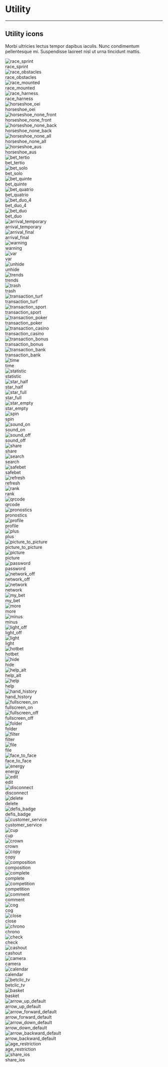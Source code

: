 
# Utility

---

## Utility icons

Morbi ultricies lectus tempor dapibus iaculis. Nunc condimentum pellentesque mi. Suspendisse laoreet nisl ut urna tincidunt mattis.

  
![race_sprint](https://studio-assets.supernova.io/design-systems/27883/c3332999-d3fa-4d52-ba10-b9af011f5f9a.png)  
race_sprint  
![race_obstacles](https://studio-assets.supernova.io/design-systems/27883/ad539a6c-372e-41f3-b50e-60ee9929f052.png)  
race_obstacles  
![race_mounted](https://studio-assets.supernova.io/design-systems/27883/06fb2e8f-b83e-47fd-903a-58e105448965.png)  
race_mounted  
![race_harness](https://studio-assets.supernova.io/design-systems/27883/e1849b82-f87f-46c6-8690-ca2569de4d8d.png)  
race_harness  
![horseshoe_oei](https://studio-assets.supernova.io/design-systems/27883/faa1ab40-565b-4384-8fd5-71ef9d233f2f.png)  
horseshoe_oei  
![horseshoe_none_front](https://studio-assets.supernova.io/design-systems/27883/395aafc9-066c-4f9c-9d95-38bb842496b0.png)  
horseshoe_none_front  
![horseshoe_none_back](https://studio-assets.supernova.io/design-systems/27883/a6d2e5f0-042c-47eb-9b5f-e4eb807c1f03.png)  
horseshoe_none_back  
![horseshoe_none_all](https://studio-assets.supernova.io/design-systems/27883/6e904b3d-3831-409d-8144-336f0774bc40.png)  
horseshoe_none_all  
![horseshoe_aus](https://studio-assets.supernova.io/design-systems/27883/bffaf216-fe4c-40e0-8f34-a1984d1533d3.png)  
horseshoe_aus  
![bet_tertio](https://studio-assets.supernova.io/design-systems/27883/a22bf3c2-7aff-4693-84ba-d3c3a61966b1.png)  
bet_tertio  
![bet_solo](https://studio-assets.supernova.io/design-systems/27883/e7ace1ca-6886-4f12-a3e5-c902f7828188.png)  
bet_solo  
![bet_quinte](https://studio-assets.supernova.io/design-systems/27883/de1ac249-225f-4646-ac76-3088aa8c9313.png)  
bet_quinte  
![bet_quatrio](https://studio-assets.supernova.io/design-systems/27883/25bc2ee8-fb70-4527-8d22-1f50c29e51ee.png)  
bet_quatrio  
![bet_duo_4](https://studio-assets.supernova.io/design-systems/27883/7f42cbb2-436e-4ad2-81ac-82aa772430ce.png)  
bet_duo_4  
![bet_duo](https://studio-assets.supernova.io/design-systems/27883/c7ec5356-4745-4ef2-b129-572f4c913bb2.png)  
bet_duo  
![arrival_temporary](https://studio-assets.supernova.io/design-systems/27883/417f10f9-fd56-403c-8997-9767bb21b44c.png)  
arrival_temporary  
![arrival_final](https://studio-assets.supernova.io/design-systems/27883/078bcb80-25cd-45ae-8366-213f2c815cb5.png)  
arrival_final  
![warning](https://studio-assets.supernova.io/design-systems/27883/8ef8ecd5-2ebe-4f97-b2ce-5cfeb1f1586d.png)  
warning  
![var](https://studio-assets.supernova.io/design-systems/27883/7fc01f94-b083-4143-b2c5-aef505cbbabe.png)  
var  
![unhide](https://studio-assets.supernova.io/design-systems/27883/93bb72c9-b7fb-4062-ad3e-32d43b207d82.png)  
unhide  
![trends](https://studio-assets.supernova.io/design-systems/27883/5386ddd5-8a0e-40ba-9f79-2ce229605315.png)  
trends  
![trash](https://studio-assets.supernova.io/design-systems/27883/5934d07f-31f8-4db9-a573-ecf8fd1b3e07.png)  
trash  
![transaction_turf](https://studio-assets.supernova.io/design-systems/27883/ce51dde1-e726-4a32-bc2b-cdecadc3f1b4.png)  
transaction_turf  
![transaction_sport](https://studio-assets.supernova.io/design-systems/27883/25533040-b189-4ae6-afaa-3a24a4e140c5.png)  
transaction_sport  
![transaction_poker](https://studio-assets.supernova.io/design-systems/27883/34f50c9c-639e-4bec-b4d1-bfef5827fd6a.png)  
transaction_poker  
![transaction_casino](https://studio-assets.supernova.io/design-systems/27883/6c91d51f-2f46-41ee-ac0c-f178166103d5.png)  
transaction_casino  
![transaction_bonus](https://studio-assets.supernova.io/design-systems/27883/0c2ff8cb-c60b-4eb1-b1db-070f0e5a1725.png)  
transaction_bonus  
![transaction_bank](https://studio-assets.supernova.io/design-systems/27883/e58c23d6-4c8c-49f0-9853-86978fd1cf66.png)  
transaction_bank  
![time](https://studio-assets.supernova.io/design-systems/27883/3dbd86fa-bf9f-41f4-a4be-62413d0feb38.png)  
time  
![statistic](https://studio-assets.supernova.io/design-systems/27883/4df51e86-f23a-420b-a905-be49a1146e7b.png)  
statistic  
![star_half](https://studio-assets.supernova.io/design-systems/27883/f3ae69c1-1d75-4648-8210-21ff9420e224.png)  
star_half  
![star_full](https://studio-assets.supernova.io/design-systems/27883/0a0e620a-b1b7-4b61-9622-3895989aca0c.png)  
star_full  
![star_empty](https://studio-assets.supernova.io/design-systems/27883/e9baf20b-d7b7-4637-b14e-6a4ad0ff0f75.png)  
star_empty  
![spin](https://studio-assets.supernova.io/design-systems/27883/6d39a23f-404f-48f2-8a54-5f8c3228b6f4.png)  
spin  
![sound_on](https://studio-assets.supernova.io/design-systems/27883/d9c889f7-17fb-4ff3-8c6e-6ecf393b64ad.png)  
sound_on  
![sound_off](https://studio-assets.supernova.io/design-systems/27883/c09be7d5-51e6-4ba8-9b66-c4b92055c127.png)  
sound_off  
![share](https://studio-assets.supernova.io/design-systems/27883/21125b4f-205c-4f52-93c2-9a273dec328b.png)  
share  
![search](https://studio-assets.supernova.io/design-systems/27883/cead7162-a6b1-4753-a813-8e02f47351c6.png)  
search  
![safebet](https://studio-assets.supernova.io/design-systems/27883/861244cd-3f1d-437b-8241-6c06125631b6.png)  
safebet  
![refresh](https://studio-assets.supernova.io/design-systems/27883/fbf69492-1ecc-4a13-b1aa-2f6995f468b4.png)  
refresh  
![rank](https://studio-assets.supernova.io/design-systems/27883/ab1b32a3-0980-4f6d-90ed-72a5639c33dc.png)  
rank  
![qrcode](https://studio-assets.supernova.io/design-systems/27883/2e986834-ad37-403a-b607-ce9a67ce5591.png)  
qrcode  
![pronostics](https://studio-assets.supernova.io/design-systems/27883/035ef682-bca3-49b0-b038-41cd1c60f939.png)  
pronostics  
![profile](https://studio-assets.supernova.io/design-systems/27883/5da32ec2-0fc1-4ce0-ba23-9614c7ee1ce5.png)  
profile  
![plus](https://studio-assets.supernova.io/design-systems/27883/c82f7752-7353-4de4-97d3-7262f189383d.png)  
plus  
![picture_to_picture](https://studio-assets.supernova.io/design-systems/27883/82d2ef93-b5ec-4198-9c67-72649127b020.png)  
picture_to_picture  
![picture](https://studio-assets.supernova.io/design-systems/27883/10909e05-aea8-4018-9dfb-6def9220fbe3.png)  
picture  
![password](https://studio-assets.supernova.io/design-systems/27883/1d8c2d05-a243-43a3-98d1-120f3178017c.png)  
password  
![network_off](https://studio-assets.supernova.io/design-systems/27883/52e8eec4-0d2d-44fb-b669-8a9d0b4d5444.png)  
network_off  
![network](https://studio-assets.supernova.io/design-systems/27883/9681531d-3f83-4826-8cca-747cc5fc2332.png)  
network  
![my_bet](https://studio-assets.supernova.io/design-systems/27883/8f12acc8-959d-46f4-b01a-c9d4641070cb.png)  
my_bet  
![more](https://studio-assets.supernova.io/design-systems/27883/bbd63afd-d1e4-435f-ad06-012ac71358c5.png)  
more  
![minus](https://studio-assets.supernova.io/design-systems/27883/5dae26b1-31ce-4821-82b3-a11957314eba.png)  
minus  
![light_off](https://studio-assets.supernova.io/design-systems/27883/12e2c145-e4b2-425c-a742-dbdd041bf939.png)  
light_off  
![light](https://studio-assets.supernova.io/design-systems/27883/2faf2f55-14af-46ce-8f39-87a0afddbfd5.png)  
light  
![hotbet](https://studio-assets.supernova.io/design-systems/27883/3f472da9-8636-46d7-9b27-54e8bb39c630.png)  
hotbet  
![hide](https://studio-assets.supernova.io/design-systems/27883/867db2a8-cb01-419e-bf82-90030f82d7dc.png)  
hide  
![help_alt](https://studio-assets.supernova.io/design-systems/27883/460fda84-a429-49ea-ab1b-5f4843dbf8da.png)  
help_alt  
![help](https://studio-assets.supernova.io/design-systems/27883/53041063-3777-4c71-8550-266cc3d0237b.png)  
help  
![hand_history](https://studio-assets.supernova.io/design-systems/27883/e03b4121-6af6-4107-a960-a3c6e4eb028f.png)  
hand_history  
![fullscreen_on](https://studio-assets.supernova.io/design-systems/27883/eac00f4a-890f-45a0-86d3-7a2bcf6abac6.png)  
fullscreen_on  
![fullscreen_off](https://studio-assets.supernova.io/design-systems/27883/69696f4d-e16f-45aa-ad97-f7607503cbf8.png)  
fullscreen_off  
![folder](https://studio-assets.supernova.io/design-systems/27883/94275766-55e6-4f86-8ce8-6c3cc6ce6e95.png)  
folder  
![filter](https://studio-assets.supernova.io/design-systems/27883/86dfd8db-5a3d-4872-a539-5b29a0238c2d.png)  
filter  
![file](https://studio-assets.supernova.io/design-systems/27883/622801f4-2013-4cee-b40d-fe8a9637a2c8.png)  
file  
![face_to_face](https://studio-assets.supernova.io/design-systems/27883/aed9b9cc-402b-4bdf-a857-aef4e4ff2826.png)  
face_to_face  
![energy](https://studio-assets.supernova.io/design-systems/27883/272c2bc5-cdd7-43cd-bfa1-13977470469d.png)  
energy  
![edit](https://studio-assets.supernova.io/design-systems/27883/23d10d70-d185-45b6-b728-873574d8d5a5.png)  
edit  
![disconnect](https://studio-assets.supernova.io/design-systems/27883/4edd9612-13ab-45f0-9753-da776fe6ecd1.png)  
disconnect  
![delete](https://studio-assets.supernova.io/design-systems/27883/d1965e96-29c9-47a9-9e47-acf78a5421d5.png)  
delete  
![defis_badge](https://studio-assets.supernova.io/design-systems/27883/63c0a274-9d5b-4ae0-a612-974aaa86fb30.png)  
defis_badge  
![customer_service](https://studio-assets.supernova.io/design-systems/27883/d8cdfb9f-a8c9-427b-8f7f-07945f4d09e1.png)  
customer_service  
![cup](https://studio-assets.supernova.io/design-systems/27883/f58b2fc0-045f-44a0-ac70-96f0c28616f9.png)  
cup  
![crown](https://studio-assets.supernova.io/design-systems/27883/7b605b25-89fe-432a-8515-438dcfda4d08.png)  
crown  
![copy](https://studio-assets.supernova.io/design-systems/27883/fcd644d1-d5ca-4202-8b3b-c1faee87e7bb.png)  
copy  
![composition](https://studio-assets.supernova.io/design-systems/27883/14fc859f-73b0-4324-aa06-585f12ffda0f.png)  
composition  
![complete](https://studio-assets.supernova.io/design-systems/27883/bd0e7c9e-a213-41f1-90ea-effd892946c5.png)  
complete  
![competition](https://studio-assets.supernova.io/design-systems/27883/b1e1a13f-fb15-4e37-91c8-b7e73ad58acf.png)  
competition  
![comment](https://studio-assets.supernova.io/design-systems/27883/e2999676-47ab-4806-8f9a-6fc79b52426c.png)  
comment  
![cog](https://studio-assets.supernova.io/design-systems/27883/c5365d3b-5791-4f69-91b2-35515033e234.png)  
cog  
![close](https://studio-assets.supernova.io/design-systems/27883/164175b4-84c7-45d8-b013-0753c2959412.png)  
close  
![chrono](https://studio-assets.supernova.io/design-systems/27883/9cc49295-1223-44d1-8132-6e9be538cf70.png)  
chrono  
![check](https://studio-assets.supernova.io/design-systems/27883/84e154a1-3b54-4a47-b48c-7af7bde64460.png)  
check  
![cashout](https://studio-assets.supernova.io/design-systems/27883/b2f8aaa1-10bb-42c2-bb21-7e568a64c71c.png)  
cashout  
![camera](https://studio-assets.supernova.io/design-systems/27883/1ca67886-072c-4906-b07a-f8f77d4d9a75.png)  
camera  
![calendar](https://studio-assets.supernova.io/design-systems/27883/9a596780-cf94-4b08-a354-8ec45942955f.png)  
calendar  
![betclic_tv](https://studio-assets.supernova.io/design-systems/27883/8f12a9b6-6d39-42f2-91b2-e7917a3f5c26.png)  
betclic_tv  
![basket](https://studio-assets.supernova.io/design-systems/27883/341df98d-aa68-441d-8955-b7e9ab78c187.png)  
basket  
![arrow_up_default](https://studio-assets.supernova.io/design-systems/27883/12ab7c0e-1cc5-46ad-874f-ef3281fa1440.png)  
arrow_up_default  
![arrow_forward_default](https://studio-assets.supernova.io/design-systems/27883/34296c23-f913-449c-80c2-27e73c903ff1.png)  
arrow_forward_default  
![arrow_down_default](https://studio-assets.supernova.io/design-systems/27883/626945f7-62ee-40dc-86c5-0fa79363e159.png)  
arrow_down_default  
![arrow_backward_default](https://studio-assets.supernova.io/design-systems/27883/bec8df84-c315-4b8d-956b-1c9234a2462b.png)  
arrow_backward_default  
![age_restriction](https://studio-assets.supernova.io/design-systems/27883/76e18ea1-8c4d-460b-9a3c-d16786cace68.png)  
age_restriction  
![share_ios](https://studio-assets.supernova.io/design-systems/27883/93a5c1ca-4a1a-4200-b265-e6fbce9934b8.png)  
share_ios  
